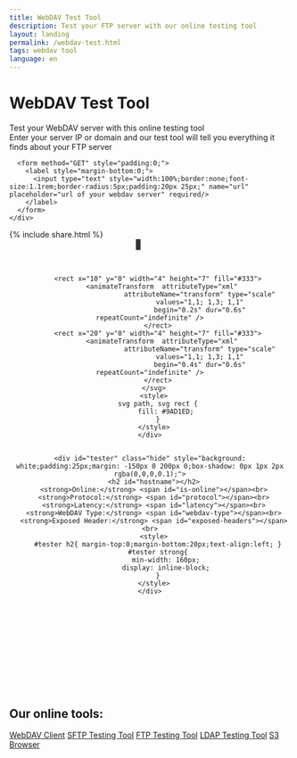```yaml
---
title: WebDAV Test Tool
description: Test your FTP server with our online testing tool
layout: landing
permalink: /webdav-test.html
tags: webdav tool
language: en
---
```


<link rel="stylesheet" href="/css/landing-page.css">
<link rel="stylesheet" href="/css/landing-page-login.css">

<div id="splash" class="nopadding">
  <div class="row">
    <div class="col-sm-12">
      <div class="hgroup">
        <h1>WebDAV Test Tool</h1>
        <p class="container">
          Test your WebDAV server with this online testing tool <br>
          Enter your server IP or domain and our test tool will tell you everything it finds about your FTP server
        </p>
      </div>

      <form method="GET" style="padding:0;">
        <label style="margin-bottom:0;">
          <input type="text" style="width:100%;border:none;font-size:1.1rem;border-radius:5px;padding:20px 25px;" name="url" placeholder="url of your webdav server" required/>
        </label>
      </form>
    </div>
  </div>
  {% include share.html %}
</div>
<div class="waveshape"></div>

<div id="features" style="padding-bottom:0;">
  <div class="container">
    <div class="center" id="loader" class="show" style="margin-bottom:200px;text-align:center;">
      <svg version="1.1" id="Layer_1" xmlns="http://www.w3.org/2000/svg" xmlns:xlink="http://www.w3.org/1999/xlink" x="0px" y="0px"
           width="50px" height="50px" viewBox="0 0 24 24" style="enable-background:new 0 0 50 50;" xml:space="preserve">
        <rect x="0" y="0" width="4" height="7" fill="#333">
          <animateTransform  attributeType="xml"
                             attributeName="transform" type="scale"
                             values="1,1; 1,3; 1,1"
                             begin="0s" dur="0.6s" repeatCount="indefinite" />
        </rect>

        <rect x="10" y="0" width="4" height="7" fill="#333">
          <animateTransform  attributeType="xml"
                             attributeName="transform" type="scale"
                             values="1,1; 1,3; 1,1"
                             begin="0.2s" dur="0.6s" repeatCount="indefinite" />
        </rect>
        <rect x="20" y="0" width="4" height="7" fill="#333">
          <animateTransform  attributeType="xml"
                             attributeName="transform" type="scale"
                             values="1,1; 1,3; 1,1"
                             begin="0.4s" dur="0.6s" repeatCount="indefinite" />
        </rect>
      </svg>
      <style>
        svg path, svg rect {
            fill: #9AD1ED;
        }
      </style>
    </div>


    <div id="tester" class="hide" style="background: white;padding:25px;margin: -150px 0 200px 0;box-shadow: 0px 1px 2px rgba(0,0,0,0.1);">
      <h2 id="hostname"></h2>
      <strong>Online:</strong> <span id="is-online"></span><br>
      <strong>Protocol:</strong> <span id="protocol"></span><br>
      <strong>Latency:</strong> <span id="latency"></span><br>
      <strong>WebDAV Type:</strong> <span id="webdav-type"></span><br>
      <strong>Exposed Header:</strong> <span id="exposed-headers"></span><br>
      <style>
        #tester h2{ margin-top:0;margin-bottom:20px;text-align:left; }
        #tester strong{
            min-width: 160px;
            display: inline-block;
        }
      </style>
    </div>
  </div>

  <script>
    (function() {
        function webDAVTest(url) {
            var oReq = new XMLHttpRequest();
            oReq.onload = function(){
                var data = JSON.parse(this.responseText);
                if(data["isOnline"]){
                    let html = "<a target=\"_blank\" href=\"";
                    html += "http://demo.filestash.app/login";
                    html += "\">";
                    html += data["url"];
                    html += "</a>";
                    document.getElementById("hostname").innerHTML = html;
                } else {
                    document.getElementById("hostname").innerText = data["url"];
                }
                document.getElementById("latency").innerText = data["latency"];
                document.getElementById("is-online").innerText = data["isOnline"] ? "Yes" : "No";
                document.getElementById("protocol").innerText = data["protocol"];
                document.getElementById("webdav-type").innerText = data["dav"];

                document.getElementById("exposed-headers").innerText = ""
                Object.entries(data["headers"]).map(([key, value]) => {
                    document.getElementById("exposed-headers").innerHTML += `${key}: ${value} <br/>`;
                });

                console.log(data);
                document.getElementById("tester").classList.add("show");
                document.getElementById("loader").classList.remove("show");
                document.getElementById("loader").classList.add("hide");
            };
            oReq.onerror = function(){
                console.log("ERROR");
            };
            oReq.open("get", "https://pages.kerjean.me/projects/filestash/apps/test_webdav/?url="+url, true);
            oReq.send();
        }

        var match = location.search.match(/url=([^&]+)/);
        if(match){
            document.querySelector("form input[name='url']").value = decodeURIComponent(match[1]);
            webDAVTest(match[1]);
        } else {
            webDAVTest("https://webdav.filestash.app")
        }

    }());
  </script>

  <div class="call-to-action">
    <h2>Our online tools:</h2>
    <a class="btn light" href="{% post_url 2021-10-18-webdav-client %}">WebDAV Client</a>
    <a class="btn light" href="{% post_url 2020-08-31-sftp-online-test %}">SFTP Testing Tool</a>
    <a class="btn light" href="{% post_url 2020-08-04-ftp-testing-tool %}">FTP Testing Tool</a>
    <a class="btn light" href="{% post_url 2021-08-01-ldap-test-tool %}">LDAP Testing Tool</a>
    <a class="btn light" href="{% post_url 2019-11-21-s3-browser %}">S3 Browser</a>
  </div>
</div>
